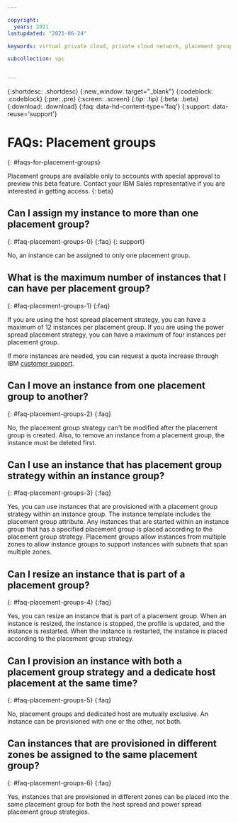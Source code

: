 ```yaml
---

copyright:
  years: 2021
lastupdated: "2021-06-24"

keywords: virtual private cloud, private cloud network, placement group, placement group strategy, host spread, power spread, faq, faqs

subcollection: vpc


---
```


{:shortdesc: .shortdesc}
{:new_window: target="_blank"}
{:codeblock: .codeblock}
{:pre: .pre}
{:screen: .screen}
{:tip: .tip}
{:beta: .beta}
{:download: .download}
{:faq: data-hd-content-type='faq'}
{:support: data-reuse='support'}


# FAQs: Placement groups
{: #faqs-for-placement-groups}

Placement groups are available only to accounts with special approval to preview this beta feature. Contact your IBM Sales representative if you are interested in getting access.
{: beta}

## Can I assign my instance to more than one placement group?  
{: #faq-placement-groups-0}
{:faq}
{: support}

No, an instance can be assigned to only one placement group. 

## What is the maximum number of instances that I can have per placement group?
{: #faq-placement-groups-1}
{:faq}

If you are using the host spread placement strategy, you can have a maximum of 12 instances per placement group. If you are using the power spread placement strategy, you can have a maximum of four instances per placement group.

If more instances are needed, you can request a quota increase through IBM [customer support](/docs/get-support?topic=get-support-using-avatar).

## Can I move an instance from one placement group to another?
{: #faq-placement-groups-2}
{:faq}

No, the placement group strategy can't be modified after the placement group is created. Also, to remove an instance from a placement group, the instance must be deleted first.

## Can I use an instance that has placement group strategy within an instance group?
{: #faq-placement-groups-3}
{:faq}

Yes, you can use instances that are provisioned with a placement group strategy within an instance group. The instance template includes the placement group attribute. Any instances that are started within an instance group that has a specified placement group is placed according to the placement group strategy. Placement groups allow instances from multiple zones to allow instance groups to support instances with subnets that span multiple zones.

## Can I resize an instance that is part of a placement group?
{: #faq-placement-groups-4}
{:faq}

Yes, you can resize an instance that is part of a placement group. When an instance is resized, the instance is stopped, the profile is updated, and the instance is restarted. When the instance is restarted, the instance is placed according to the placement group strategy.

## Can I provision an instance with both a placement group strategy and a dedicate host placement at the same time?
{: #faq-placement-groups-5}
{:faq}

No, placement groups and dedicated host are mutually exclusive. An instance can be provisioned with one or the other, not both.

## Can instances that are provisioned in different zones be assigned to the same placement group?
{: #faq-placement-groups-6}
{:faq}

Yes, instances that are provisioned in different zones can be placed into the same placement group for both the host spread and power spread placement group strategies.
